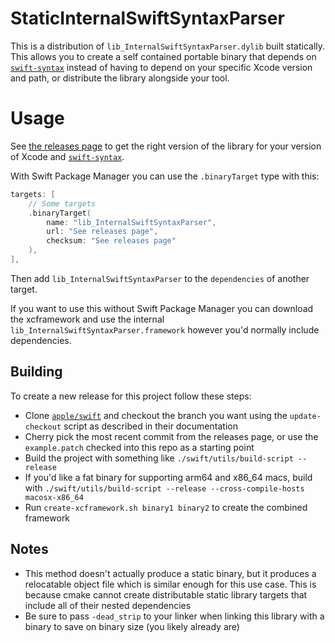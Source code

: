 # StaticInternalSwiftSyntaxParser

This is a distribution of `lib_InternalSwiftSyntaxParser.dylib` built
statically. This allows you to create a self contained portable binary
that depends on [`swift-syntax`][swift-syntax] instead of having to
depend on your specific Xcode version and path, or distribute the
library alongside your tool.

# Usage

See [the releases
page](https://github.com/keith/StaticInternalSwiftSyntaxParser/releases)
to get the right version of the library for your version of Xcode and
[`swift-syntax`][swift-syntax].

With Swift Package Manager you can use the `.binaryTarget` type with
this:

```swift
targets: [
    // Some targets
    .binaryTarget(
        name: "lib_InternalSwiftSyntaxParser",
        url: "See releases page",
        checksum: "See releases page"
    ),
],
```

Then add `lib_InternalSwiftSyntaxParser` to the `dependencies` of
another target.

If you want to use this without Swift Package Manager you can download
the xcframework and use the internal
`lib_InternalSwiftSyntaxParser.framework` however you'd normally include
dependencies.

## Building

To create a new release for this project follow these steps:

- Clone [`apple/swift`](https://github.com/apple/swift) and checkout the
  branch you want using the `update-checkout` script as described in
  their documentation
- Cherry pick the most recent commit from the releases page, or use the
  `example.patch` checked into this repo as a starting point
- Build the project with something like `./swift/utils/build-script
  --release`
- If you'd like a fat binary for supporting arm64 and x86_64 macs, build
  with `./swift/utils/build-script --release --cross-compile-hosts
  macosx-x86_64`
- Run `create-xcframework.sh binary1 binary2` to create the combined
  framework

## Notes

- This method doesn't actually produce a static binary, but it produces
  a relocatable object file which is similar enough for this use case.
  This is because cmake cannot create distributable static library
  targets that include all of their nested dependencies
- Be sure to pass `-dead_strip` to your linker when linking this library
  with a binary to save on binary size (you likely already are)

[swift-syntax]: https://github.com/apple/swift-syntax
